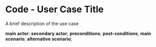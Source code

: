 # Code - User Case Title

A brief description of the use case

**main actor**:
**secondary actor**;
**preconditions**;
**post-conditions**;
**main scenario**;
**alternative scenario**;
